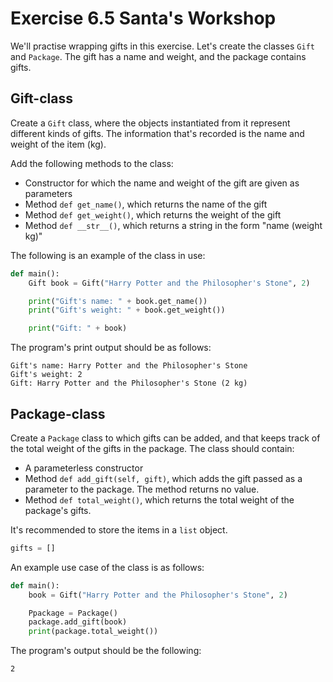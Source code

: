 # Exercise 6.5 Santa's Workshop

We'll practise wrapping gifts in this exercise. Let's create the classes `Gift` and `Package`. The gift has a name and weight, and the package contains gifts.

## Gift-class

Create a `Gift` class, where the objects instantiated from it represent different kinds of gifts. The information that's recorded is the name and weight of the item (kg).

Add the following methods to the class:

- Constructor for which the name and weight of the gift are given as parameters
- Method `def get_name()`, which returns the name of the gift
- Method `def get_weight()`, which returns the weight of the gift
- Method `def __str__()`, which returns a string in the form "name (weight kg)"

The following is an example of the class in use:

```python
def main():
    Gift book = Gift("Harry Potter and the Philosopher's Stone", 2)

    print("Gift's name: " + book.get_name())
    print("Gift's weight: " + book.get_weight())

    print("Gift: " + book)
```
The program's print output should be as follows:

```plaintext
Gift's name: Harry Potter and the Philosopher's Stone
Gift's weight: 2
Gift: Harry Potter and the Philosopher's Stone (2 kg)
```

## Package-class

Create a `Package` class to which gifts can be added, and that keeps track of the total weight of the gifts in the package. The class should contain:

- A parameterless constructor
- Method `def add_gift(self, gift)`, which adds the gift passed as a parameter to the package. The method returns no value.
- Method `def total_weight()`, which returns the total weight of the package's gifts.

It's recommended to store the items in a `list` object.

```python
gifts = []
```

An example use case of the class is as follows:

```python
def main():
    book = Gift("Harry Potter and the Philosopher's Stone", 2)

    Ppackage = Package()
    package.add_gift(book)
    print(package.total_weight())
```

The program's output should be the following:

```plaintext
2
```
